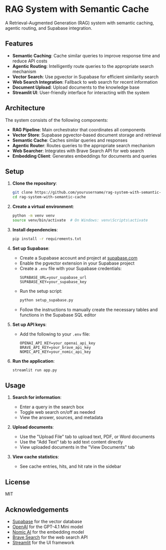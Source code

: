# RAG System with Semantic Cache

A Retrieval-Augmented Generation (RAG) system with semantic caching, agentic routing, and Supabase integration.

## Features

- **Semantic Caching**: Cache similar queries to improve response time and reduce API costs
- **Agentic Routing**: Intelligently route queries to the appropriate search mechanism
- **Vector Search**: Use pgvector in Supabase for efficient similarity search
- **Web Search Integration**: Fallback to web search for recent information
- **Document Upload**: Upload documents to the knowledge base
- **Streamlit UI**: User-friendly interface for interacting with the system

## Architecture

The system consists of the following components:

- **RAG Pipeline**: Main orchestrator that coordinates all components
- **Vector Store**: Supabase pgvector-based document storage and retrieval
- **Semantic Cache**: Caches similar queries and responses
- **Agentic Router**: Routes queries to the appropriate search mechanism
- **Web Searcher**: Integrates with Brave Search API for web search
- **Embedding Client**: Generates embeddings for documents and queries

## Setup

1. **Clone the repository**:
   ```bash
   git clone https://github.com/yourusername/rag-system-with-semantic-cache.git
   cd rag-system-with-semantic-cache
   ```

2. **Create a virtual environment**:
   ```bash
   python -m venv venv
   source venv/bin/activate  # On Windows: venv\Scripts\activate
   ```

3. **Install dependencies**:
   ```bash
   pip install -r requirements.txt
   ```

4. **Set up Supabase**:
   - Create a Supabase account and project at [supabase.com](https://supabase.com)
   - Enable the pgvector extension in your Supabase project
   - Create a `.env` file with your Supabase credentials:
     ```
     SUPABASE_URL=your_supabase_url
     SUPABASE_KEY=your_supabase_key
     ```
   - Run the setup script:
     ```bash
     python setup_supabase.py
     ```
   - Follow the instructions to manually create the necessary tables and functions in the Supabase SQL editor

5. **Set up API keys**:
   - Add the following to your `.env` file:
     ```
     OPENAI_API_KEY=your_openai_api_key
     BRAVE_API_KEY=your_brave_api_key
     NOMIC_API_KEY=your_nomic_api_key
     ```

6. **Run the application**:
   ```bash
   streamlit run app.py
   ```

## Usage

1. **Search for information**:
   - Enter a query in the search box
   - Toggle web search on/off as needed
   - View the answer, sources, and metadata

2. **Upload documents**:
   - Use the "Upload File" tab to upload text, PDF, or Word documents
   - Use the "Add Text" tab to add text content directly
   - View uploaded documents in the "View Documents" tab

3. **View cache statistics**:
   - See cache entries, hits, and hit rate in the sidebar

## License

MIT

## Acknowledgements

- [Supabase](https://supabase.com) for the vector database
- [OpenAI](https://openai.com) for the GPT-4.1 Mini model
- [Nomic AI](https://nomic.ai) for the embedding model
- [Brave Search](https://brave.com/search) for the web search API
- [Streamlit](https://streamlit.io) for the UI framework
